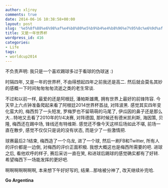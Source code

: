 ```yaml
---
author: xljroy
comments: true
date: 2014-06-16 10:38:58+00:00
layout: post
slug: '%e5%8f%88%e6%98%af%e4%b8%80%e5%b9%b4%e4%b8%96%e7%95%8c%e6%9d%af'
title: 又是一年世界杯
wordpress_id: 416
categories:
- Life
tags:
- worldcup2014
---
```


不负责声明: 我只是一个喜欢踢球多过于看球的伪球迷 :)




时隔四年, 又是一年的世界杯, 不由得想起四年之前我还是高二. 然后就会莫名其妙的感概一下时间匆匆匆匆流逝之类的老生常谈.




不过和以前一样, 最爱的还是阿根廷, 潘帕斯雄鹰, 拥有世界上最好的前锋阵容. 今天早上六点钟准备爬起来看了阿根廷2014世界杯首战, 对阵波黑. 感觉其实四年变化蛮大的, 梅西剪了一头短发, 罗梅罗也不留萌萌的马尾了, 伊瓜因的鼻子还是那么大...特地又去看了2010年的1/4决赛, 对阵德国, 那时候还有德米凯利斯, 海因策, 贝隆, 梅西还在踢中场, 锋线还有特维斯. 感觉还不像今天这样后场如此不堪, 前场一直在散步, 感觉不仅仅只是说的没有状态, 而是少了一些激情把.




球赛最后2:1结束, 梅西造了一个乌龙, 进了一个球, 然后一刷FB和Twitter, 所有人的评价都是一边倒, 对梅西的评价正面积极. 我想大概这也是梅西所需要的吧. 进球之后, 看他欢呼的样子, 赛后采访一直在笑, 和进球后踢球的感觉确实都有了好转. 希望梅西下一场能发挥的更好吧.




啊啊啊啊啊啊啊, 本来想下午好好写的, 结果...那啥被分神了, 改天继续补完哈.




**Go Argentina**
